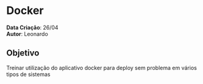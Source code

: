 # Docker

**Data Criação**: 26/04 <br>
**Autor**: Leonardo


## Objetivo

Treinar utilização do aplicativo docker para deploy sem problema em vários tipos de sistemas